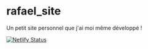 # rafael_site
Un petit site personnel que j'ai moi même développé !

[![Netlify Status](https://api.netlify.com/api/v1/badges/eed80671-ba9f-46e4-9b81-b7c2a61c8b8c/deploy-status)](https://app.netlify.com/sites/rafaelmmix/deploys)

